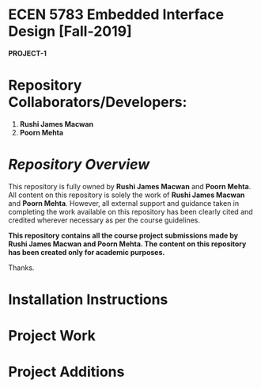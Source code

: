 # ECEN 5783 Embedded Interface Design [Fall-2019]

**PROJECT-1**

# Repository Collaborators/Developers: 

1. **Rushi James Macwan**
2. **Poorn Mehta**

# *Repository Overview*

This repository is fully owned by **Rushi James Macwan** and **Poorn Mehta**. All content on this repository is solely the work of **Rushi James Macwan** and **Poorn Mehta**. However, all external support and guidance taken in completing the work available on this repository has been clearly cited and credited wherever necessary as per the course guidelines.

**This repository contains all the course project submissions made by Rushi James Macwan and Poorn Mehta. The content on this repository has been created only for academic purposes.**

Thanks.

# Installation Instructions

# Project Work

# Project Additions
